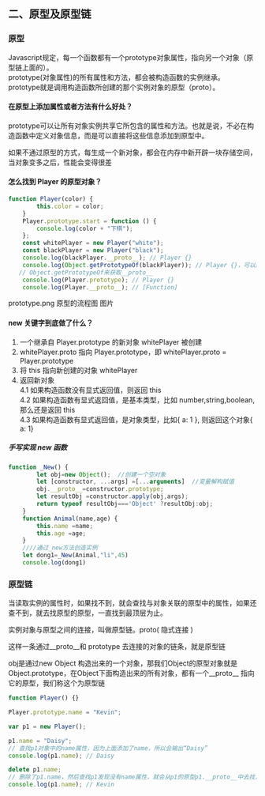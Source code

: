 ## 二、原型及原型链

### 原型

Javascript规定，每一个函数都有一个prototype对象属性，指向另一个对象（原型链上面的）。<br>
prototype(对象属性)的所有属性和方法，都会被构造函数的实例继承。<br>
prototype就是调用构造函数所创建的那个实例对象的原型（proto）。<br>

#### 在原型上添加属性或者⽅法有什么好处？

prototype可以让所有对象实例共享它所包含的属性和方法。也就是说，不必在构造函数中定义对象信息，而是可以直接将这些信息添加到原型中。

如果不通过原型的⽅式，每⽣成⼀个新对象，都会在内存中新开辟⼀块存储空间，当对象变多之后，性能会变得很差

#### 怎么找到 Player 的原型对象？
```js
function Player(color) {
        this.color = color;
    }
    Player.prototype.start = function () {
        console.log(color + "下棋");
    };
    const whitePlayer = new Player("white");
    const blackPlayer = new Player("black");
    console.log(blackPlayer.__proto__); // Player {}
    console.log(Object.getPrototypeOf(blackPlayer)); // Player {}，可以通过
   // Object.getPrototypeOf来获取__proto__
    console.log(Player.prototype); // Player {}
    console.log(Player.__proto__); // [Function]
```

 prototype.png 原型的流程图
图片

####  new 关键字到底做了什么？

1. ⼀个继承⾃ Player.prototype 的新对象 whitePlayer 被创建 <br>
2. whitePlayer.proto 指向 Player.prototype，即 whitePlayer.proto = Player.prototype <br>
3. 将 this 指向新创建的对象 whitePlayer <br>
4. 返回新对象 <br>
 4.1 如果构造函数没有显式返回值，则返回 this <br>
 4.2 如果构造函数有显式返回值，是基本类型，⽐如 number,string,boolean, 那么还是返回
this <br>
 4.3 如果构造函数有显式返回值，是对象类型，⽐如{ a: 1 }, 则返回这个对象{ a: 1} <br>

##### ⼿写实现 new 函数

```js
function _New() {
        let obj=new Object();  //创建一个空对象
        let [constructor, ...args] =[...arguments]  //变量解构赋值
        obj.__proto__=constructor.prototype;
        let resultObj =constructor.apply(obj,args);
        return typeof resultObj==='Object' ?resultObj:obj;
    }
    function Animal(name,age) {
        this.name =name;
        this.age =age;
    }
    ////通过_new方法创造实例
    let dong1=_New(Animal,"li",45)
    console.log(dong1)
```

### 原型链

当读取实例的属性时，如果找不到，就会查找与对象关联的原型中的属性，如果还查不到，就去找原型的原型，一直找到最顶层为止。

实例对象与原型之间的连接，叫做原型链。proto( 隐式连接 )

这样一条通过__proto__和 prototype 去连接的对象的链条，就是原型链

obj是通过new Object 构造出来的一个对象，那我们Object的原型对象就是Object.prototype，在Object下面构造出来的所有对象，都有一个__proto__ 指向它的原型，我们称这个为原型链

```javascript
function Player() {}

Player.prototype.name = "Kevin";

var p1 = new Player();

p1.name = "Daisy";
// 查找p1对象中的name属性，因为上面添加了name，所以会输出“Daisy”
console.log(p1.name); // Daisy

delete p1.name;
// 删除了p1.name，然后查找p1发现没有name属性，就会从p1的原型p1.__proto__中去找，也就是Player.prototype，然后找到了name，输出"Kevin"
console.log(p1.name); // Kevin
```

